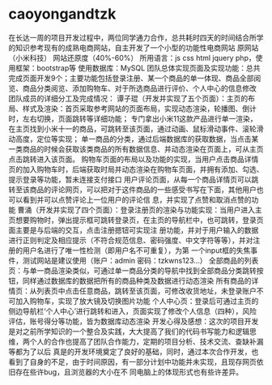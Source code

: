# caoyongandtzk
在长达一周的项目开发过程中，两位同学通力合作，总共耗时四天的时间结合所学的知识参考现有的成熟电商网站，自主开发了一个小型的功能性电商网站
原网站（小米科技）
网站还原度（40%-60%）
所用语言：js css html jquery php，使用框架：bootstrap等 使用数据库：MySQL
团队总体实现页面及实现功能：总共完成页面开发9个；主要功能包括登录注册、某一个商品的单一体现、商品全部阅览、商品分类阅览、添加购物车、对于所选商品进行评价、个人中心的信息修改
团队成员的详细分工及完成情况：
谭子琨（开发并实现了五个页面）：主页的布局、样式及渲染：首页采取参考网站的页面布局，实现动态渲染，轮播图、倒计时，左右切换，页面跳转等详细功能；
                               专门拿出小米11这款产品进行单一渲染，在主页找到小米十一的商品，可跳转至该页面，通过动画、鼠标滑动事件、滚轮滑动高度，定位等实现；
                               单一商品的分类，通过后端数据库的获取数据，当点击某一类商品的时候会获取该类商品的所有数据信息、并动态渲染在页面上，可从主页点击跳转进入该页面。
                              购物车页面的布局以及功能的实现，当用户点击商品详情页的加入购物车时，后端获取时局并动态渲染在购物车页面，并拥有添加、勾选、提示登录等功能，暂未连接支付接口
                               用户评论页面，从每一个商品详情页可以跳转至该商品的评论网页，可以把对于这件商品的一些感受书写在下面，其他用户也可以看到并可以点赞评论上一位用户的评论信                                                息，并实现了点赞和取消点赞的功能
 曹涌（开发并实现了四个页面）：登录注册页的渲染与功能实现：当用户进入主页想要购物时，弹出提示框可跳转登录页，在主页的导航栏中，也可跳转，登录页面主要是与后端的交互，点击注册摁钮可实现注                                册功能，并对于用户输入的数据进行正则判定及相应提示（不符合规范信息、密码强度、中文字符等等），并对注册的用户名进行了唯一性检测（即用户名不可重复），为第                                一个input框的失焦事件，测试网站是建议使用（账户：admin 密码：tzkwns123...）
                               全部商品的列表页：与单一商品渲染类似，可通过单一商品分类的导航中找到全部商品分类跳转按钮，同样通过数据库的数据把所有的商品种类及数据进行动态渲染
                               所有商品的详情页：从列表页中点击任意商品，跳转至该页面，可修改收货地址，未登录账户不可加入购物车，实现了放大镜及切换图片功能
                               个人中心页：登录后可通过主页的侧边导航栏‘个人中心’进行跳转和进入，页面实现了修改个人信息（四种），风险评估，账号得分等功能，皆为数据库动态渲染
开发心得及感想：这次的项目开发是对之前所学知识的一个整合及实践，大大提高了我们的代码书写能力和逻辑思维，两个人的合作也提高了团队合作能力，定期的项目分析、技术交流、查缺补漏等都为了以后                 真是的开发环境奠定了良好的基础，同时，通过本次合作开发，也看到了自身的不足，由于时间原因，有一部分计划中功能并未实现，且现存网页依旧存在些许bug，且浏览器的大小在不                     同电脑上的体现形式也有些许差异。
